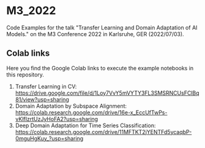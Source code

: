 # M3_2022
Code Examples for the talk "Transfer Learning and Domain Adaptation of AI Models." on the M3 Conference 2022 in Karlsruhe, GER (2022/07/03).

## Colab links
Here you find the Google Colab links to execute the example notebooks in this repository.

 1. Transfer Learning in CV: https://drive.google.com/file/d/1Loy7VvY5mVYTY3FL3SMSRNCUsFClBq81/view?usp=sharing
 2. Domain Adaptation by Subspace Alignment: https://colab.research.google.com/drive/16e-x_EccUfTwPs-vKlfIzrtUzJyHoFA2?usp=sharing
 3. Deep Domain Adaptation for Time Series Classification: https://colab.research.google.com/drive/11MFTKT2jYENTFd5ycaqbP-0mguHgKuy_?usp=sharing

